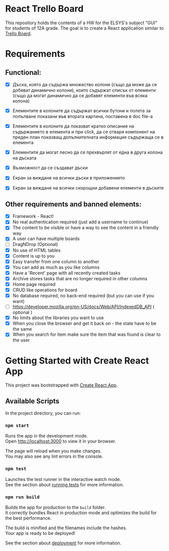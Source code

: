 # React Trello Board

This repository holds the contents of a HW for the ELSYS's subject "GUI" for students of 12A grade. The goal is to create a React application similar to [Trello Board](https://trello.com/en).

# Requirements

## Functional:
- [x] Дъска, която да съдържа множество колони (също да може да се добяват динамично колони), които съдържат списък от eлементи (също да могат динамично да се добавят елементи във всяка колона)
  
- [x] Елементите в колоните да съдържат всички бутони и полета за попълване показани във втората картина, поставена в doc file-a
  
- [x] Елементите в колоните да показват кратко описание на съдържанието в елемента и при click, да се отваря компонент на преден план показващ допълнителната информация съдържаща се в елемента
  
- [x] Елементите да могат лесно да се прехвърлят от една в друга колона на дъската
  
- [x] Възможност да се създават дъски
  
- [x] Екран за виждане на всички дъски в приложението

- [x] Екран за виждане на всички скорощни добавени елементи в дъските

## Other requirements and banned elements:
- [x] Framework - React!
- [x] No real authentication required (just add a username to continue)
- [x] The content to be visible or have a way to see the content in a friendly way
- [x] A user can have multiple boards
- [ ] DragNDrop (Optional) 
- [x] No use of HTML tables 
- [x] Content is up to you
- [x] Easy transfer from one column to another
- [x] You can add as much as you like columns
- [x] Have a 'Recent' page with all recently created tasks 
- [x] Archive stores tasks that are no longer required in other columns
- [x] Home page required
- [x] CRUD like operations for board
- [x] No database required, no back-end required (but you can use if you want)
- [ ] https://developer.mozilla.org/en-US/docs/Web/API/IndexedDB_API ( optional )
- [x] No limits about the libraries you want to use
- [x] When you close the browser and get it back on - the state have to be the same
- [x] When you search for item make sure the item that was found is clear to the user

# Getting Started with Create React App

This project was bootstrapped with [Create React App](https://github.com/facebook/create-react-app).

## Available Scripts

In the project directory, you can run:

### `npm start`

Runs the app in the development mode.\
Open [http://localhost:3000](http://localhost:3000) to view it in your browser.

The page will reload when you make changes.\
You may also see any lint errors in the console.

### `npm test`

Launches the test runner in the interactive watch mode.\
See the section about [running tests](https://facebook.github.io/create-react-app/docs/running-tests) for more information.

### `npm run build`

Builds the app for production to the `build` folder.\
It correctly bundles React in production mode and optimizes the build for the best performance.

The build is minified and the filenames include the hashes.\
Your app is ready to be deployed!

See the section about [deployment](https://facebook.github.io/create-react-app/docs/deployment) for more information.
